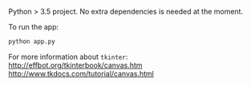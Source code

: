 Python > 3.5 project. No extra dependencies is needed at the moment.

To run the app:
```python
python app.py
```

For more information about `tkinter`:
http://effbot.org/tkinterbook/canvas.htm
http://www.tkdocs.com/tutorial/canvas.html
